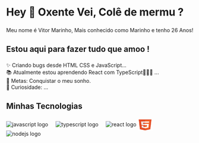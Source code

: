 <h1 align="left">Hey 🌵 Oxente Vei, Colê de mermu ? </h1>

###

<p align="left">Meu nome é Vitor Marinho, Mais conhecido como Marinho e tenho 26 Anos! </p>

###

<h2 align="left">Estou aqui para fazer tudo que amoo !</h2>

###

<p align="left">✨ Criando bugs desde HTML CSS e JavaScript...<br>📚 Atualmente estou aprendendo React com TypeScript🧑🏼‍🔬 ...<br>🎯 Metas: Conquistar o meu sonho.<br>🎲 Curiosidade: ...</p>

###

<h2 align="left">Minhas Tecnologias</h2>

###

<div align="left">
  <img src="https://cdn.jsdelivr.net/gh/devicons/devicon/icons/javascript/javascript-original.svg" height="40" alt="javascript logo"  />
  <img width="12" />
  <img src="https://cdn.jsdelivr.net/gh/devicons/devicon/icons/typescript/typescript-original.svg" height="40" alt="typescript logo"  />
  <img width="12" />
  <img src="https://cdn.jsdelivr.net/gh/devicons/devicon/icons/react/react-original.svg" height="40" alt="react logo"  />
  <img align="center" alt="HTML" height="30" width="40" src="https://raw.githubusercontent.com/devicons/devicon/master/icons/html5/html5-original.svg">
  <img width="12" />
  <img width="12" />
  <img width="12" />
  <img src="https://cdn.jsdelivr.net/gh/devicons/devicon/icons/nodejs/nodejs-original.svg" height="40" alt="nodejs logo"  />
  <img width="12" />
  <img width="12" />
</div>

###
